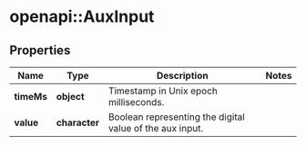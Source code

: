 # openapi::AuxInput

## Properties
Name | Type | Description | Notes
------------ | ------------- | ------------- | -------------
**timeMs** | **object** | Timestamp in Unix epoch milliseconds. | 
**value** | **character** | Boolean representing the digital value of the aux input. | 


